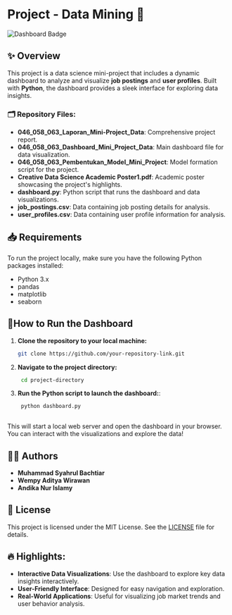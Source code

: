 # Project - Data Mining 🚀

![Dashboard Badge](https://img.shields.io/badge/Project-Dashboard-blue?style=for-the-badge&logo=python)

## ✨ Overview
This project is a data science mini-project that includes a dynamic dashboard to analyze and visualize **job postings** and **user profiles**. Built with **Python**, the dashboard provides a sleek interface for exploring data insights.

### 🗂️ Repository Files:
- **046_058_063_Laporan_Mini-Project_Data**: Comprehensive project report.
- **046_058_063_Dashboard_Mini_Project_Data**: Main dashboard file for data visualization.
- **046_058_063_Pembentukan_Model_Mini_Project**: Model formation script for the project.
- **Creative Data Science Academic Poster1.pdf**: Academic poster showcasing the project's highlights.
- **dashboard.py**: Python script that runs the dashboard and data visualizations.
- **job_postings.csv**: Data containing job posting details for analysis.
- **user_profiles.csv**: Data containing user profile information for analysis.

## 📥 Requirements
To run the project locally, make sure you have the following Python packages installed:

- Python 3.x
- pandas
- matplotlib
- seaborn

## 🚀How to Run the Dashboard
1. **Clone the repository to your local machine:**
   ```bash
   git clone https://github.com/your-repository-link.git

2. **Navigate to the project directory:**
   ```bash
    cd project-directory

3. **Run the Python script to launch the dashboard:**:
   ```bash
    python dashboard.py
  
This will start a local web server and open the dashboard in your browser. You can interact with the visualizations and explore the data!


## 🧑‍💻 Authors
- **Muhammad Syahrul Bachtiar**
- **Wempy Aditya Wirawan**
- **Andika Nur Islamy**

## 🔗 License
This project is licensed under the MIT License. See the [LICENSE](LICENSE) file for details.

## 🔥 Highlights:
- **Interactive Data Visualizations**: Use the dashboard to explore key data insights interactively.
- **User-Friendly Interface**: Designed for easy navigation and exploration.
- **Real-World Applications**: Useful for visualizing job market trends and user behavior analysis.


